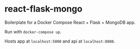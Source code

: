 # react-flask-mongo
Boilerplate for a Docker Compose React + Flask + MongoDB app.

Run with `docker-compose up`.

Hosts app at `localhost:5000` and api at `localhost:8080`.
